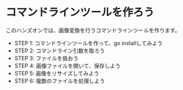 # コマンドラインツールを作ろう

このハンズオンでは、画像変換を行うコマンドラインツールを作ります。

* STEP 1: コマンドラインツールを作って、go installしてみよう
* STEP 2: コマンドライン引数を取ろう
* STEP 3: ファイルを扱おう
* STEP 4: 画像ファイルを開いて、保存しよう
* STEP 5: 画像をリサイズしてみよう
* STEP 6: 複数のファイルを処理しよう
